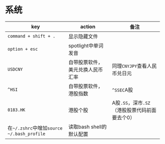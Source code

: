 # 系统

key | action | 备注
-- | -- | --
`command + shift + .` | 显示隐藏文件 | 
`option + esc` | spotlight中单词发音 | 
`USDCNY` | 自带股票软件，美元兑换人民币汇率 | 同理`CNYJPY`查看人民币兑日元
`^HSI` | 自带股票软件，港股指数 | `^SSEC`A股
`0183.HK` | 港股个股 | A股`.SS`，深市`.SZ`（港股股票代码前面要去个0）
在`~/.zshrc`中增加`source ~/.bash_profile` | 读取bash shell的默认配置 |